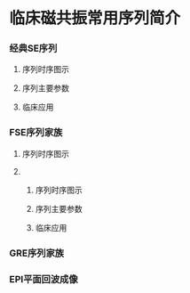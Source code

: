# 临床磁共振常用序列简介

### 经典SE序列

1. 序列时序图示

2. 序列主要参数

3. 临床应用

### FSE序列家族

1. 序列时序图示

2. 1. 序列时序图示
   
   2. 序列主要参数
   
   3. 临床应用

### GRE序列家族

### EPI平面回波成像


